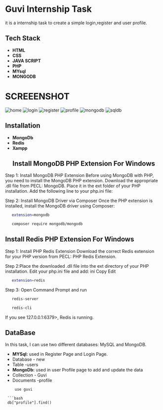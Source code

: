 # Guvi Internship Task

it is a internship task to create a simple login,register and user profile.
## Tech Stack
- **HTML**
- **CSS** 
- **JAVA SCRIPT**
- **PHP**
- **MYsql**
- **MONGODB**
# SCREEENSHOT

![home](https://github.com/user-attachments/assets/ecfe1095-bcbe-4ae0-b2cb-31e7cb24dba5)
![login](https://github.com/user-attachments/assets/f20828fc-9a4d-4465-b094-c6e9df4cc5f3)
![register](https://github.com/user-attachments/assets/0b1355d0-1ed3-405c-9a72-5961292578d4)
![profile](https://github.com/user-attachments/assets/0b773931-da74-47db-9a58-1d7430c33eb3)
![mongodb](https://github.com/user-attachments/assets/12cc3fe3-c0da-4af2-a9e0-cd49634eedf3)
![sqldb](https://github.com/user-attachments/assets/fa79c1f0-5c7b-4a33-9b94-2cd99d99a626)
## Installation
- **MongoDb** 
- **Redis**
- **Xampp**
  ##  Install MongoDB PHP Extension  For Windows
Step 1: Install MongoDB PHP Extension
Before using MongoDB with PHP, you need to install the MongoDB PHP extension.
Download the appropriate .dll file from PECL: MongoDB.
Place it in the ext folder of your PHP installation.
Add the following line to your php.ini file:

Step 2: Install MongoDB Driver via Composer
Once the PHP extension is installed, install the MongoDB driver using Composer:
```bash
   extension=mongodb
```
```bash
   composer require mongodb/mongodb
```
## Install Redis PHP Extension For Windows
Step 1: Install PHP Redis Extension
Download the correct Redis extension for your PHP version from PECL: PHP Redis Extension.

Step 2:Place the downloaded .dll file into the ext directory of your PHP installation.
Edit your php.ini file and add:
ini
Copy
Edit


```bash
   extension=redis

```
Step 3:
Open Command Prompt and run
```bash
   redis-server
```
```bash
   redis-cli

```
If you see 127.0.0.1:6379>, Redis is running.
## DataBase
In this task, I can use two different databases: MySQL and MongoDB.
- **MYSql:** used in Register Page and Login Page. 
-  Database - new
-  Table  -users
- **MongoDb:** used  in user Profile page to add and update  the data
- Collection - Guvi
- Documents -profile
  ```bash
   use guvi
```
 ```bash
 db["profile"].find()
```
